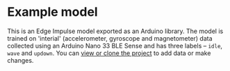 # Example model

This is an Edge Impulse model exported as an Arduino library. The model is trained on 'interial' (accelerometer, gyroscope and magnetometer) data collected using an Arduino Nano 33 BLE Sense and has three labels – `idle`, `wave` and `updown`. You can [view or clone the project](https://studio.edgeimpulse.com/public/204525/latest) to add data or make changes.
